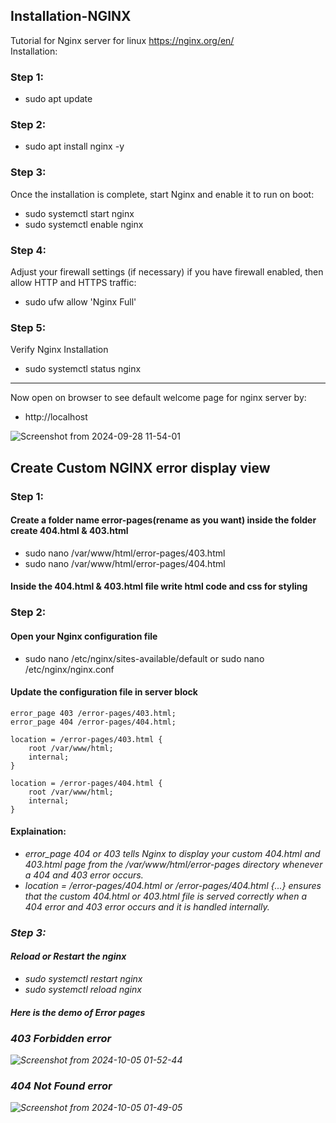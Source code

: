 ## Installation-NGINX 
Tutorial for Nginx server for linux https://nginx.org/en/
<br>
Installation:
### Step 1:
* sudo apt update
### Step 2:
* sudo apt install nginx -y
### Step 3:
Once the installation is complete, start Nginx and enable it to run on boot:
<br>
* sudo systemctl start nginx
* sudo systemctl enable nginx
### Step 4:
Adjust your firewall settings (if necessary)
if you have firewall enabled, then allow HTTP and HTTPS traffic:
<br>
* sudo ufw allow 'Nginx Full'
### Step 5:
Verify Nginx Installation
<br>
* sudo systemctl status nginx
**************************************
Now open on browser to see default welcome page for nginx server by:
<br>
* http://localhost

![Screenshot from 2024-09-28 11-54-01](https://github.com/user-attachments/assets/d5102388-1038-4cad-bbe2-41abbe890898)

## Create Custom NGINX error display view

### Step 1:
#### Create a folder name error-pages(rename as you want) inside the folder create 404.html & 403.html
* sudo nano /var/www/html/error-pages/403.html
* sudo nano /var/www/html/error-pages/404.html
#### Inside the 404.html & 403.html file write html code and css for styling

### Step 2:
#### Open your Nginx configuration file
* sudo nano /etc/nginx/sites-available/default or sudo nano /etc/nginx/nginx.conf
#### Update the configuration file in server block

    error_page 403 /error-pages/403.html;
    error_page 404 /error-pages/404.html;

    location = /error-pages/403.html {
        root /var/www/html;
        internal;
    }

    location = /error-pages/404.html {
        root /var/www/html;
        internal;
    }
#### Explaination:
* <i>error_page 404 or 403<i> tells Nginx to display your custom 404.html and 403.html page from the <i>/var/www/html/error-pages<i> directory whenever a 404 and 403 error occurs.
* <i>location = /error-pages/404.html or /error-pages/404.html {...} ensures that the custom 404.html or 403.html file is served correctly when a 404 error and 403 error occurs and it is handled internally.
### Step 3:
#### Reload or Restart the nginx
* sudo systemctl restart nginx
* sudo systemctl reload nginx
#### Here is the demo of Error pages
### 403 Forbidden error
![Screenshot from 2024-10-05 01-52-44](https://github.com/user-attachments/assets/79859f90-d529-4039-a289-091eb75c3f3a)

### 404 Not Found error
![Screenshot from 2024-10-05 01-49-05](https://github.com/user-attachments/assets/b1c7ac16-aa1d-4dac-8e25-94e1620194ea)
